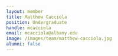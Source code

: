 ```yaml
---
layout: member
title: Matthew Cacciola
position: Undergraduate
handle: mcacciola
email: mcacciola@albany.edu
image: /images/team/matthew-cacciola.jpg
alumni: false
---
```


